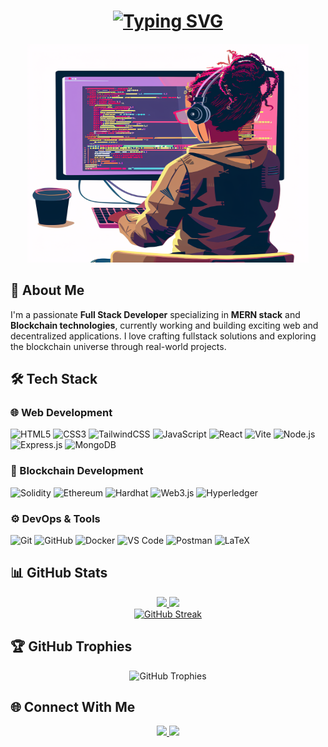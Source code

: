 <!-- Header with animated gradient -->
<h1 align="center">
  <a href="https://git.io/typing-svg">
    <img src="https://readme-typing-svg.herokuapp.com?font=Fira+Code&size=30&pause=1000&color=00C2FF&center=true&vCenter=true&width=600&height=70&lines=Hi+%F0%9F%91%8B%2C+I'm+Sneha+P;MERN+%26+Blockchain+Developer" alt="Typing SVG" />
  </a>
</h1>

<div align="center">
  <img src="https://raw.githubusercontent.com/Sneha-p1/Sneha-p1/main/ai-generated-8775232_1280.webp" height="350" width="450" alt="Coding Illustration" />
</div>

## 💫 About Me

I'm a passionate **Full Stack Developer** specializing in **MERN stack** and **Blockchain technologies**, currently working and building exciting web and decentralized applications. I love crafting fullstack solutions and exploring the blockchain universe through real-world projects.

## 🛠️ Tech Stack

### 🌐 Web Development
![HTML5](https://img.shields.io/badge/-HTML5-E34F26?logo=html5&logoColor=white&style=for-the-badge)
![CSS3](https://img.shields.io/badge/-CSS3-1572B6?logo=css3&logoColor=white&style=for-the-badge)
![TailwindCSS](https://img.shields.io/badge/-Tailwind_CSS-38B2AC?logo=tailwind-css&logoColor=white&style=for-the-badge)
![JavaScript](https://img.shields.io/badge/-JavaScript-F7DF1E?logo=javascript&logoColor=black&style=for-the-badge)
![React](https://img.shields.io/badge/-React-61DAFB?logo=react&logoColor=black&style=for-the-badge)
![Vite](https://img.shields.io/badge/-Vite-646CFF?logo=vite&logoColor=white&style=for-the-badge)
![Node.js](https://img.shields.io/badge/-Node.js-339933?logo=node.js&logoColor=white&style=for-the-badge)
![Express.js](https://img.shields.io/badge/-Express-000000?logo=express&logoColor=white&style=for-the-badge)
![MongoDB](https://img.shields.io/badge/-MongoDB-47A248?logo=mongodb&logoColor=white&style=for-the-badge)

### 🔗 Blockchain Development
![Solidity](https://img.shields.io/badge/-Solidity-363636?logo=solidity&logoColor=white&style=for-the-badge)
![Ethereum](https://img.shields.io/badge/-Ethereum-3C3C3D?logo=ethereum&logoColor=white&style=for-the-badge)
![Hardhat](https://img.shields.io/badge/-Hardhat-FFF100?logo=hardhat&logoColor=black&style=for-the-badge)
![Web3.js](https://img.shields.io/badge/-Web3.js-F16822?logo=web3.js&logoColor=white&style=for-the-badge)
![Hyperledger](https://img.shields.io/badge/-Hyperledger-2F3134?logo=hyperledger&logoColor=white&style=for-the-badge)

### ⚙️ DevOps & Tools
![Git](https://img.shields.io/badge/-Git-F05032?logo=git&logoColor=white&style=for-the-badge)
![GitHub](https://img.shields.io/badge/-GitHub-181717?logo=github&logoColor=white&style=for-the-badge)
![Docker](https://img.shields.io/badge/-Docker-2496ED?logo=docker&logoColor=white&style=for-the-badge)
![VS Code](https://img.shields.io/badge/-VS_Code-007ACC?logo=visual-studio-code&logoColor=white&style=for-the-badge)
![Postman](https://img.shields.io/badge/-Postman-FF6C37?logo=postman&logoColor=white&style=for-the-badge)
![LaTeX](https://img.shields.io/badge/-LaTeX-008080?logo=latex&logoColor=white&style=for-the-badge)

## 📊 GitHub Stats

<div align="center">
  <a href="https://github.com/Sneha-p1">
    <img height="180em" src="https://github-readme-stats.vercel.app/api?username=Sneha-p1&show_icons=true&theme=radical&count_private=true&include_all_commits=true&hide_border=true" />
    <img height="180em" src="https://github-readme-stats.vercel.app/api/top-langs/?username=Sneha-p1&layout=compact&theme=radical&hide_border=true&langs_count=8" />
  </a>
</div>

<div align="center">
  <a href="https://git.io/streak-stats">
    <img src="https://streak-stats.demolab.com?user=Sneha-p1&theme=radical&hide_border=true&date_format=j%20M%5B%20Y%5D" alt="GitHub Streak" />
  </a>
</div>

## 🏆 GitHub Trophies
<div align="center">
  <img src="https://github-profile-trophy.vercel.app/?username=Sneha-p1&theme=radical&no-frame=true&row=2&column=4&margin-w=15&margin-h=15" alt="GitHub Trophies" />
</div>

## 🌐 Connect With Me

<div align="center">
  <a href="https://linkedin.com/in/sneha-parambadan-b1aaa5215">
    <img src="https://img.shields.io/badge/LinkedIn-0077B5?style=for-the-badge&logo=linkedin&logoColor=white" />
  </a>
  <a href="mailto:snehaparambadan@gmail.com">
    <img src="https://img.shields.io/badge/Gmail-D14836?style=for-the-badge&logo=gmail&logoColor=white" />
  </a>
</div>
